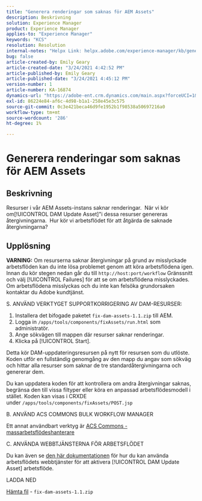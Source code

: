 ```yaml
---
title: "Generera renderingar som saknas för AEM Assets"
description: Beskrivning
solution: Experience Manager
product: Experience Manager
applies-to: "Experience Manager"
keywords: "KCS"
resolution: Resolution
internal-notes: "Helpx Link: helpx.adobe.com/experience-manager/kb/generating-the-missing-renditions-for-aem-assets.html"
bug: false
article-created-by: Emily Geary
article-created-date: "3/24/2021 4:42:52 PM"
article-published-by: Emily Geary
article-published-date: "3/24/2021 4:45:12 PM"
version-number: 1
article-number: KA-16874
dynamics-url: "https://adobe-ent.crm.dynamics.com/main.aspx?forceUCI=1&pagetype=entityrecord&etn=knowledgearticle&id=59bcb0f3-bf8c-eb11-a812-000d3a58b9d1"
exl-id: 86224e84-af6c-4d98-b1a1-258e45e3c575
source-git-commit: 0c3e421beca46d9fe1952b1f98538a50697216a0
workflow-type: tm+mt
source-wordcount: '286'
ht-degree: 1%

---
```


# Generera renderingar som saknas för AEM Assets

## Beskrivning


Resurser i vår AEM Assets-instans saknar renderingar.  När vi kör om[!UICONTROL DAM Update Asset]&quot;i dessa resurser genereras återgivningarna.  Hur kör vi arbetsflödet för att åtgärda de saknade återgivningarna?


## Upplösning


<b>VARNING:</b> Om resurserna saknar återgivningar på grund av misslyckade arbetsflöden kan du inte lösa problemet genom att köra arbetsflödena igen.  Innan du kör stegen nedan går du till `http://host:port/workflow` Gränssnitt och välj [!UICONTROL Failures] för att se om arbetsflödena misslyckades.  Om arbetsflödena misslyckas och du inte kan felsöka grundorsaken kontaktar du Adobe kundtjänst.

S. ANVÄND VERKTYGET SUPPORTKORRIGERING AV DAM-RESURSER:

1. Installera det bifogade paketet `fix-dam-assets-1.1.zip` till AEM.
2. Logga in `/apps/tools/components/fixAssets/run.html` som administratör.
3. Ange sökvägen till mappen där resurser saknar renderingar.
4. Klicka på [!UICONTROL Start].


Detta kör DAM-uppdateringsresursen på nytt för resursen som du utlöste. Koden utför en fullständig genomgång av den mapp du angav som sökväg och hittar alla resurser som saknar de tre standardåtergivningarna och genererar dem.

Du kan uppdatera koden för att kontrollera om andra återgivningar saknas, begränsa den till vissa filtyper eller köra en anpassad arbetsflödesmodell i stället. Koden kan visas i CRXDE under `/apps/tools/components/fixAssets/POST.jsp`



B. ANVÄND ACS COMMONS BULK WORKFLOW MANAGER

Ett annat användbart verktyg är [ACS Commons - massarbetsflödeshanterare](https://adobe-consulting-services.github.io/acs-aem-commons/features/bulk-workflow-manager/index.html)



C. ANVÄNDA WEBBTJÄNSTERNA FÖR ARBETSFLÖDET

Du kan även se [den här dokumentationen](https://helpx.adobe.com/experience-manager/6-2/sites/developing/using/wf-program-interaction.html#Creating,%20Reading%20or%20Deleting%20Workflow%20Models) för hur du kan använda arbetsflödets webbtjänster för att aktivera [!UICONTROL DAM Update Asset] arbetsflöde.

LADDA NED

[Hämta fil](https://helpx.adobe.com/content/dam/help/en/experience-manager/kb/generating-the-missing-renditions-for-aem-assets/_jcr_content/main-pars/download_section/download-1/fix-dam-assets-11.zip "fix-dam-assets-1.1.zip") - `fix-dam-assets-1.1.zip`
